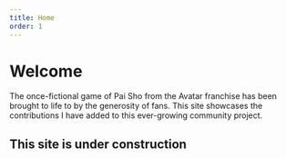 ```yaml
---
title: Home
order: 1
---
```

# Welcome
The once-fictional game of Pai Sho from the Avatar franchise has been brought to life to by the generosity of fans. This site showcases the contributions I have added to this ever-growing community project.

## This site is under construction